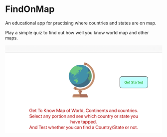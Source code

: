 # FindOnMap
An educational app for practising where countries and states are on map.

Play a simple quiz to find out how well you know world map and other maps.

![Screenshot](Screenshots/landing_page.png)
